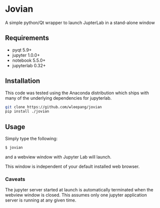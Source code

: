 # Jovian

A simple python/Qt wrapper to launch JupterLab in a stand-alone window


## Requirements

* pyqt 5.9+
* jupyter 1.0.0+
* notebook 5.5.0+
* jupyterlab 0.32+


## Installation

This code was tested using the Anaconda distribution which ships with many of the
underlying dependencies for jupyterlab.

```bash
git clone https://github.com/wleepang/jovian
pip install ./jovian
```


## Usage

Simply type the following:

```bash
$ jovian
```

and a webview window with Jupyter Lab will launch.

This window is independent of your default installed web browser.


### Caveats

The jupyter server started at launch is automatically terminated when the webview window is closed.
This assumes only one jupyter application server is running at any given time.

